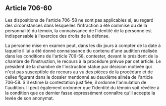 Article 706-60
----
Les dispositions de l'article 706-58 ne sont pas applicables si, au regard des
circonstances dans lesquelles l'infraction a été commise ou de la personnalité
du témoin, la connaissance de l'identité de la personne est indispensable à
l'exercice des droits de la défense.

La personne mise en examen peut, dans les dix jours à compter de la date à
laquelle il lui a été donné connaissance du contenu d'une audition réalisée dans
les conditions de l'article 706-58, contester, devant le président de la chambre
de l'instruction, le recours à la procédure prévue par cet article. Le président
de la chambre de l'instruction statue par décision motivée qui n'est pas
susceptible de recours au vu des pièces de la procédure et de celles figurant
dans le dossier mentionné au deuxième alinéa de l'article 706-58. S'il estime la
contestation justifiée, il ordonne l'annulation de l'audition. Il peut également
ordonner que l'identité du témoin soit révélée à la condition que ce dernier
fasse expressément connaître qu'il accepte la levée de son anonymat.
